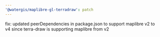 ```yaml
---
'@watergis/maplibre-gl-terradraw': patch
---
```


fix: updated peerDependencies in package.json to support maplibre v2 to v4 since terra-draw is supporting maplibre from v2
